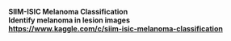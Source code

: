 <b>SIIM-ISIC Melanoma Classification<b> <br/>
Identify melanoma in lesion images<br/>
https://www.kaggle.com/c/siim-isic-melanoma-classification
